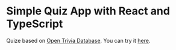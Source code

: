 # Simple Quiz App with React and TypeScript

Quize based on [Open Trivia Database](https://opentdb.com/).
You can try it [here](http://typescript-quize.surge.sh/).
